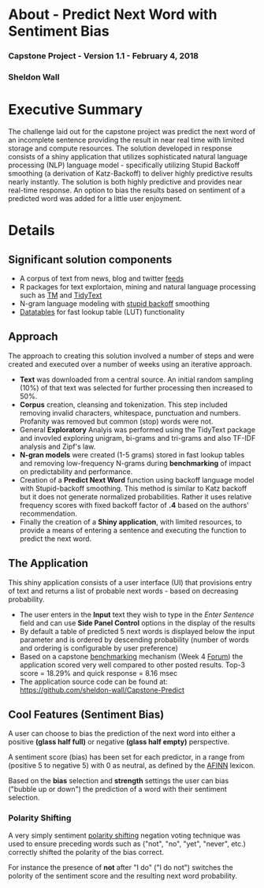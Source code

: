 # About - Predict Next Word with Sentiment Bias

### Capstone Project - Version 1.1 - February 4, 2018
### Sheldon Wall

# Executive Summary

The challenge laid out for the capstone project was predict the next word of an incomplete sentence providing the result in near real time with limited storage and compute resources.
The solution developed in response consists of a shiny application that utilizes sophisticated natural language processing (NLP) language model - specifically utilizing Stupid Backoff smoothing (a derivation of Katz-Backoff) to deliver highly predictive results nearly instantly.  The solution is both highly predictive and provides near real-time response.  An option to bias the results based on sentiment of a predicted word was added for a little user enjoyment. 

# Details
## Significant solution components
- A corpus of text from news, blog and twitter [feeds](https://d396qusza40orc.cloudfront.net/dsscapstone/dataset/Coursera-SwiftKey.zip)
- R packages for text explortaion, mining and natural language processing such as [TM](https://cran.r-project.org/web/packages/tm/index.html) and [TidyText](https://cran.r-project.org/web/packages/tidytext/index.html)
- N-gram language modeling with [stupid backoff](http://www.aclweb.org/anthology/D07-1090.pdf) smoothing
- [Datatables](https://cran.r-project.org/web/packages/data.table/index.html) for fast lookup table (LUT) functionality

## Approach
The approach to creating this solution involved a number of steps and were created and executed over a number of weeks using an iterative approach.
- **Text** was downloaded from a central source. An initial random sampling (10%) of that text was selected for further processing then increased to 50%.
- **Corpus** creation, cleansing and tokenization.  This step included removing invalid characters, whitespace, punctuation and numbers. Profanity was removed but common (stop) words were not.
- General **Exploratory** Analyis was performed using the TidyText package and invovled exploring unigram, bi-grams and tri-grams and also TF-IDF analysis and Zipf's law.
- **N-gran models** were created (1-5 grams) stored in fast lookup tables and removing low-frequency N-grams during **benchmarking** of impact on predictability and performance.
- Creation of a **Predict Next Word** function using backoff language model with Stupid-backoff smoothing.  This method is similar to Katz backoff but it does not generate normalized probabilities. Rather it uses relative frequency scores with fixed backoff factor of **.4** based on the authors' recommendation.
- Finally the creation of a **Shiny application**, with limited resources, to provide a means of entering a sentence and executing the function to predict the next word.


## The Application
This shiny application consists of a user interface (UI) that provisions entry of text and returns a list of probable next words - based on decreasing probability.
- The user enters in the **Input** text they wish to type in the _Enter Sentence_ field and can use **Side Panel Control** options in the display of the results
- By default a table of predicted 5 next words is displayed below the input parameter and is ordered by descending probability (number of words and ordering is configurable by user preference)
- Based on a capstone [benchmarking](https://github.com/hfoffani/dsci-benchmark) mechanism (Week 4 [Forum](https://www.coursera.org/learn/data-science-project/discussions/weeks/4/threads/qnLGp_1IEealOAqmTyI3zA)) the application scored very well compared to other posted results.  Top-3 score = 18.29% and quick response = 8.16 msec
- The application source code can be found at: <https://github.com/sheldon-wall/Capstone-Predict>

## Cool Features (Sentiment Bias)
A user can choose to bias the prediction of the next word into either a positive **(glass half full)** or negative **(glass half empty)** perspective.  

A sentiment score (bias) has been set for each predictor, in a range from (positive 5 to negative 5) with 0 as neutral, as defined by the [AFINN](http://neuro.imm.dtu.dk/wiki/AFINN) lexicon.

Based on the **bias** selection and **strength** settings the user can bias ("bubble up or down") the prediction of a word with their sentiment selection.  

### Polarity Shifting
A very simply sentiment [polarity shifting](http://www.lr.pi.titech.ac.jp/~takamura/pubs/ikeda_ijcnlp2008.pdf) negation voting technique was used to ensure preceding words such as ("not", "no", "yet", "never", etc.) correctly shifted the polarity of the bias correct.

For instance the presence of **not** after "I do" ("I do not") switches the polority of the sentiment score and the resulting next word probability.
